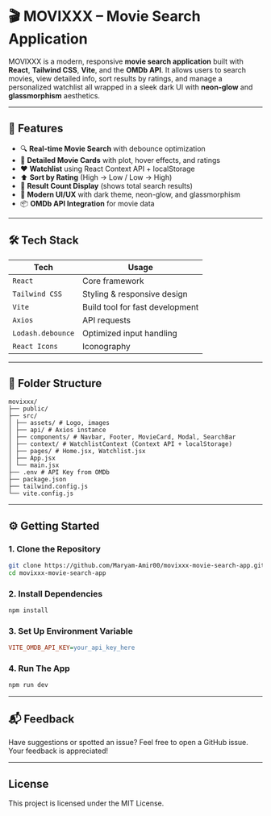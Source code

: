 # 🎬 MOVIXXX – Movie Search Application

MOVIXXX is a modern, responsive **movie search application** built with **React**, **Tailwind CSS**, **Vite**, and the **OMDb API**. It allows users to search movies, view detailed info, sort results by ratings, and manage a personalized watchlist all wrapped in a sleek dark UI with **neon-glow** and **glassmorphism** aesthetics.

---

## 🧩 Features

- 🔍 **Real-time Movie Search** with debounce optimization
- 🎥 **Detailed Movie Cards** with plot, hover effects, and ratings
- ❤️ **Watchlist** using React Context API + localStorage
- ⬆️ **Sort by Rating** (High → Low / Low → High)
- 🔢 **Result Count Display** (shows total search results)
- 🎨 **Modern UI/UX** with dark theme, neon-glow, and glassmorphism
- 📦 **OMDb API Integration** for movie data

---

## 🛠️ Tech Stack

| Tech | Usage |
|------|-------|
| `React` | Core framework |
| `Tailwind CSS` | Styling & responsive design |
| `Vite` | Build tool for fast development |
| `Axios` | API requests |
| `Lodash.debounce` | Optimized input handling |
| `React Icons` | Iconography |

---

## 📁 Folder Structure

```plaintext
movixxx/
├── public/
├── src/
│ ├── assets/ # Logo, images
│ ├── api/ # Axios instance
│ ├── components/ # Navbar, Footer, MovieCard, Modal, SearchBar
│ ├── context/ # WatchlistContext (Context API + localStorage)
│ ├── pages/ # Home.jsx, Watchlist.jsx
│ ├── App.jsx
│ └── main.jsx
├── .env # API Key from OMDb
├── package.json
├── tailwind.config.js
└── vite.config.js
```


---

## ⚙️ Getting Started

### 1. Clone the Repository

```bash
git clone https://github.com/Maryam-Amir00/movixxx-movie-search-app.git
cd movixxx-movie-search-app
```

### 2. Install Dependencies

```bash
npm install
```

### 3. Set Up Environment Variable

```ini
VITE_OMDB_API_KEY=your_api_key_here
```

### 4. Run The App

```bash
npm run dev
```
---

## 📬 Feedback

Have suggestions or spotted an issue? Feel free to open a GitHub issue. Your feedback is appreciated!

---

## License

This project is licensed under the MIT License.


